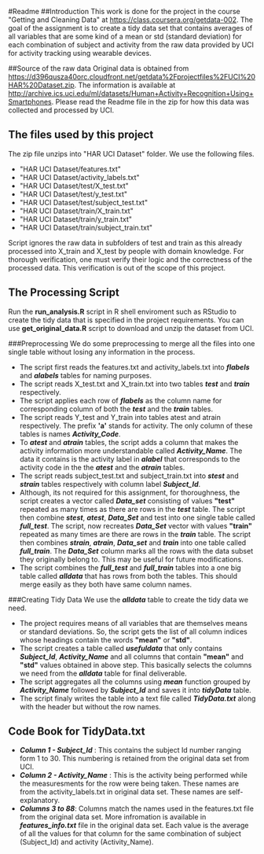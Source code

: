#Readme
##Introduction
This work is done for the project in the course "Getting and Cleaning Data" at https://class.coursera.org/getdata-002. The goal of the assignment is to create a tidy data set that contains averages of all variables that are some kind of a mean or std (standard deviation) for each combination of subject and activity from the raw data provided by UCI for activity tracking using wearable devices.

##Source of the raw data
Original data is obtained from https://d396qusza40orc.cloudfront.net/getdata%2Fprojectfiles%2FUCI%20HAR%20Dataset.zip. The information is available at http://archive.ics.uci.edu/ml/datasets/Human+Activity+Recognition+Using+Smartphones. Please read the Readme file in the zip for how this data was collected and processed by UCI.

## The files used by this project
The zip file unzips into "HAR UCI Dataset" folder. We use the following files.
* "HAR UCI Dataset/features.txt"
* "HAR UCI Dataset/activity_labels.txt"
* "HAR UCI Dataset/test/X_test.txt"
* "HAR UCI Dataset/test/y_test.txt"
* "HAR UCI Dataset/test/subject_test.txt"
* "HAR UCI Dataset/train/X_train.txt"
* "HAR UCI Dataset/train/y_train.txt"
* "HAR UCI Dataset/train/subject_train.txt"

Script ignores the raw data in subfolders of test and train as this already processed into X_train and X_test by people with domain knowledge. For thorough verification, one must verify their logic and the correctness of the processed data. This verification is out of the scope of this project.

## The Processing Script
Run the __run_analysis.R__ script in R shell enviroment such as RStudio to create the tidy data that is specified in the project requirements. You can use __get_original_data.R__ script to download and unzip the dataset from UCI.

###Preprocessing
We do some preprocessing to merge all the files into one single table without losing any information in the process.
* The script first reads the features.txt and activity_labels.txt into ___flabels___ and ___alabels___ tables for naming purposes.
* The script reads X_test.txt and X_train.txt into two tables ___test___ and ___train___ respectively.
* The script applies each row of ___flabels___ as the column name for corresponding column of both the ___test___ and the ___train___ tables.
* The script reads Y_test and Y_train into tables atest and atrain respectively. The prefix __'a'__ stands for activity. The only column of these tables is names ___Activity_Code___.
* To ___atest___ and ___atrain___ tables, the script adds a column that makes the activity information more understandable called ___Activity_Name___. The data it contains is the activity label in ___alabel___ that corresponds to the activity code in the the ___atest___ and the ___atrain___ tables.
* The script reads subject_test.txt and subject_train.txt into ___stest___ and ___strain___ tables respectively with column label ___Subject_Id___.
* Although, its not required for this assignment, for thoroughness, the script creates a vector called ___Data_set___ consisting of values __"test"__ repeated as many times as there are rows in the ___test___ table. The script then combine ___stest___, ___atest___, ___Data_Set___ and test into one single table called ___full_test___. The script, now recreates ___Data_Set___ vector with values __"train"__ repeated as many times are there are rows in the ___train___ table. The script then combines ___strain___, ___atrain___, ___Data_set___ and ___train___ into one table called ___full_train___. The ___Data_Set___ column marks all the rows with the data subset they originally belong to. This may be useful for future modifications.
* The script combines the ___full_test___ and ___full_train___ tables into a one big table called ___alldata___ that has rows from both the tables. This should merge easily as they both have same column names.

###Creating Tidy Data
We use the ___alldata___ table to create the tidy data we need.
* The project requires means of all variables that are themselves means or standard deviations. So, the script gets the list of all column indices whose headings contain the words __"mean"__ or __"std"__.
* The script creates a table called ___usefuldata___ that only contains ___Subject_Id___, ___Activity_Name___ and all columns that contain __"mean"__ and __"std"__ values obtained in above step. This basically selects the columns we need from the ___alldata___ table for final deliverable.
* The script aggregates all the columns using ___mean___ function grouped by ___Activity_Name___ followed by ___Subject_Id___ and saves it into ___tidyData___ table.
* The script finaly writes the table into a text file called ___TidyData.txt___ along with the header but without the row names.

## Code Book for TidyData.txt
* ___Column 1 - Subject_Id___ : This contains the subject Id number ranging form 1 to 30. This numbering is retained from the original data set from UCI.
* ___Column 2 - Activity_Name___ : This is the activity being performed while the measuresments for the row were being taken. These names are from the activity_labels.txt in original data set. These names are self-explanatory.
* ___Columns 3 to 88___: Columns match the names used in the features.txt file from the original data set. More infromation is available in ___features_info.txt___ file in the original data set. Each value is the average of all the values for that column for the same combination of subject (Subject_Id) and activity (Activity_Name).
